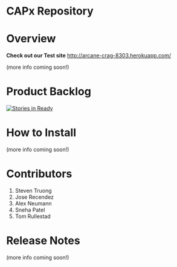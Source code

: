 CAPx Repository
==============

Overview
=========

**Check out our Test site**
http://arcane-crag-8303.herokuapp.com/

(more info coming soon!)

Product Backlog
========
[![Stories in Ready](https://badge.waffle.io/asu-cis-capstone/capx.png?label=ready&title=Ready)](https://waffle.io/asu-cis-capstone/capx)

How to Install
==================

(more info coming soon!)

Contributors 
=======================

1. Steven Truong
2. Jose Recendez
3. Alex Neumann
4. Sneha Patel
5. Tom Rullestad

Release Notes
=========

(more info coming soon!)
